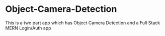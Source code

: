 # Object-Camera-Detection
This is a two part app which has Object Camera Detection and a Full Stack MERN Login/Auth app
